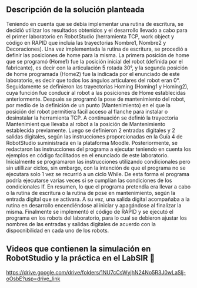 ## Descripción de la solución planteada
Teniendo en cuenta que se debía implementar una rutina de escritura, se decidió utilizar los resultados obtenidos y el desarrollo llevado a cabo para el primer laboratorio en RobotStudio (herramienta TCP, work object y código en RAPID que incluía las trayectorias Nombre1, Nombre2 y Decoraciones). Una vez implementada la rutina de escritura, se procedió a definir las posiciones de home para la misma. La primera posición de home que se programó (Home1) fue la posición inicial del robot (definida por el fabricante), es decir con la articulación 5 rotada 30°, y la segunda posición de home programada (Home2) fue la indicada por el enunciado de este laboratorio, es decir que todos los ángulos articulares del robot eran 0°. Seguidamente se definieron las trayectorias Homing (Homing1 y Homing2), cuya función fue conducir al robot a las posiciones de Home establecidas anteriormente. Después se programó la pose de mantenimiento del robot, por medio de la definición de un punto (Mantenimiento) en el que la posición del robot permitiera fácil acceso al flanche para instalar o desinstalar la herramienta TCP. A continuación se definió la trayectoria Mantenimient que llevaba al robot a la posición de Mantenimiento establecida previamente. Luego se definieron 2 entradas digitales y 2 salidas digitales, según las instrucciones proporcionadas en la Guía 4 de RobotStudio suministrada en la plataforma Moodle. Posteriormente, se redactaron las instrucciones del programa a ejecutar teniendo en cuenta los ejemplos en código facilitados en el enunciado de este laboratorio. Inicialmente se programaron las instrucciones utilizando condicionales pero sin utillizar ciclos, sin embargo, con la intención de que el programa no se ejecutara solo 1 vez se recurrió a un ciclo While. De esta forma el programa podría ejecutarse varias veces si se cumplían las condiciones de los condicionales If.
En resumen, lo que el programa pretendía era llevar a cabo o la rutina de escritura o la rutina de pose en mantenimiento, según la entrada digital que se activara. A su vez, una salida digital acompañaba a la rutina en desarrollo encendiéndose al iniciar y apagándose al finalizar la misma.
Finalmente se implementó el código de RAPID y se ejecutó el programa en los robots del laboratorio, para lo cual se debieron ajustar los nombres de las entradas y salidas digitales de acuerdo con la dispocnibilidad en cada uno de los robots.

## Videos que contienen la simulación en RobotStudio y la práctica en el LabSIR :movie_camera:
https://drive.google.com/drive/folders/1NU7cCsWyjhN24No5R3J0wLaSlj-oOsbE?usp=drive_link
